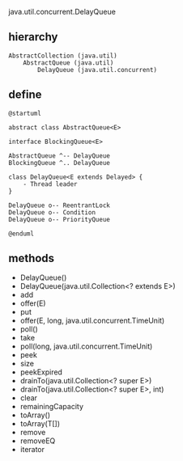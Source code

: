 java.util.concurrent.DelayQueue

## hierarchy
```
AbstractCollection (java.util)
    AbstractQueue (java.util)
        DelayQueue (java.util.concurrent)
```
## define
```plantuml
@startuml

abstract class AbstractQueue<E>

interface BlockingQueue<E>

AbstractQueue ^-- DelayQueue
BlockingQueue ^.. DelayQueue

class DelayQueue<E extends Delayed> {
    - Thread leader
}

DelayQueue o-- ReentrantLock
DelayQueue o-- Condition
DelayQueue o-- PriorityQueue

@enduml
```

## methods
* DelayQueue()
* DelayQueue(java.util.Collection<? extends E>)
* add
* offer(E)
* put
* offer(E, long, java.util.concurrent.TimeUnit)
* poll()
* take
* poll(long, java.util.concurrent.TimeUnit)
* peek
* size
* peekExpired
* drainTo(java.util.Collection<? super E>)
* drainTo(java.util.Collection<? super E>, int)
* clear
* remainingCapacity
* toArray()
* toArray(T[])
* remove
* removeEQ
* iterator